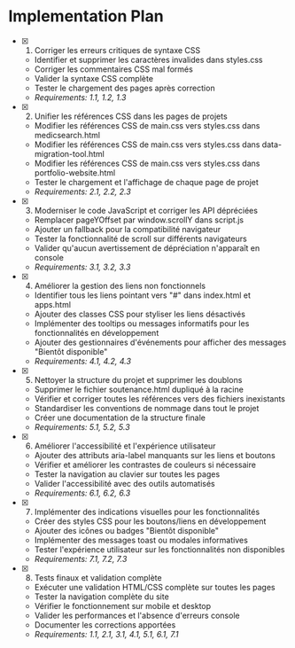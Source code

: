 # Implementation Plan

- [x] 1. Corriger les erreurs critiques de syntaxe CSS


  - Identifier et supprimer les caractères invalides dans styles.css
  - Corriger les commentaires CSS mal formés
  - Valider la syntaxe CSS complète
  - Tester le chargement des pages après correction
  - _Requirements: 1.1, 1.2, 1.3_

- [x] 2. Unifier les références CSS dans les pages de projets


  - Modifier les références CSS de main.css vers styles.css dans medicsearch.html
  - Modifier les références CSS de main.css vers styles.css dans data-migration-tool.html  
  - Modifier les références CSS de main.css vers styles.css dans portfolio-website.html
  - Tester le chargement et l'affichage de chaque page de projet
  - _Requirements: 2.1, 2.2, 2.3_

- [x] 3. Moderniser le code JavaScript et corriger les API dépréciées


  - Remplacer pageYOffset par window.scrollY dans script.js
  - Ajouter un fallback pour la compatibilité navigateur
  - Tester la fonctionnalité de scroll sur différents navigateurs
  - Valider qu'aucun avertissement de dépréciation n'apparaît en console
  - _Requirements: 3.1, 3.2, 3.3_

- [x] 4. Améliorer la gestion des liens non fonctionnels


  - Identifier tous les liens pointant vers "#" dans index.html et apps.html
  - Ajouter des classes CSS pour styliser les liens désactivés
  - Implémenter des tooltips ou messages informatifs pour les fonctionnalités en développement
  - Ajouter des gestionnaires d'événements pour afficher des messages "Bientôt disponible"
  - _Requirements: 4.1, 4.2, 4.3_

- [x] 5. Nettoyer la structure du projet et supprimer les doublons


  - Supprimer le fichier soutenance.html dupliqué à la racine
  - Vérifier et corriger toutes les références vers des fichiers inexistants
  - Standardiser les conventions de nommage dans tout le projet
  - Créer une documentation de la structure finale
  - _Requirements: 5.1, 5.2, 5.3_

- [x] 6. Améliorer l'accessibilité et l'expérience utilisateur


  - Ajouter des attributs aria-label manquants sur les liens et boutons
  - Vérifier et améliorer les contrastes de couleurs si nécessaire
  - Tester la navigation au clavier sur toutes les pages
  - Valider l'accessibilité avec des outils automatisés
  - _Requirements: 6.1, 6.2, 6.3_

- [x] 7. Implémenter des indications visuelles pour les fonctionnalités

  - Créer des styles CSS pour les boutons/liens en développement
  - Ajouter des icônes ou badges "Bientôt disponible"
  - Implémenter des messages toast ou modales informatives
  - Tester l'expérience utilisateur sur les fonctionnalités non disponibles
  - _Requirements: 7.1, 7.2, 7.3_

- [x] 8. Tests finaux et validation complète


  - Exécuter une validation HTML/CSS complète sur toutes les pages
  - Tester la navigation complète du site
  - Vérifier le fonctionnement sur mobile et desktop
  - Valider les performances et l'absence d'erreurs console
  - Documenter les corrections apportées
  - _Requirements: 1.1, 2.1, 3.1, 4.1, 5.1, 6.1, 7.1_